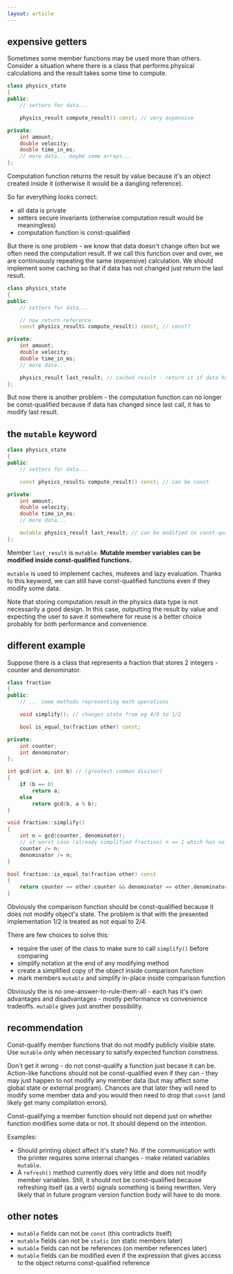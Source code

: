 ```yaml
---
layout: article
---
```


## expensive getters

Sometimes some member functions may be used more than others. Consider a situation where there is a class that performs physical calculations and the result takes some time to compute.

```c++
class physics_state
{
public:
    // setters for data...

    physics_result compute_result() const; // very expensive

private:
    int amount;
    double velocity;
    double time_in_ms;
    // more data... maybe some arrays...
};
```

Computation function returns the result by value because it's an object created inside it (otherwise it would be a dangling reference).

So far everything looks correct:
- all data is private
- setters secure invariants (otherwise computation result would be meaningless)
- computation function is const-qualified

But there is one problem - we know that data doesn't change often but we often need the computation result. If we call this function over and over, we are continuously repeating the same (expensive) calculation. We should implement some caching so that if data has not changed just return the last result.

```c++
class physics_state
{
public:
    // setters for data...

    // now return reference
    const physics_result& compute_result() const; // const?

private:
    int amount;
    double velocity;
    double time_in_ms;
    // more data...

    physics_result last_result; // cached result - return it if data has not changed
};
```

But now there is another problem - the computation function can no longer be const-qualified because if data has changed since last call, it has to modify last result.

## the `mutable` keyword

```c++
class physics_state
{
public:
    // setters for data...

    const physics_result& compute_result() const; // can be const

private:
    int amount;
    double velocity;
    double time_in_ms;
    // more data...

    mutable physics_result last_result; // can be modified in const-qualified functions
};
```

Member `last_result` is `mutable`. **Mutable member variables can be modified inside const-qualified functions.**

`mutable` is used to implement caches, mutexes and lazy evaluation. Thanks to this keyword, we can still have const-qualified functions even if they modify some data.

Note that storing computation result in the physics data type is not necessarily a good design. In this case, outputting the result by value and expecting the user to save it somewhere for reuse is a better choice probably for both performance and convenience.

## different example

Suppose there is a class that represents a fraction that stores 2 integers - counter and denominator.

```c++
class fraction
{
public:
    // ... some methods representing math operations

    void simplify(); // changes state from eg 4/8 to 1/2

    bool is_equal_to(fraction other) const;

private:
    int counter;
    int denominator;
};

int gcd(int a, int b) // (greatest common divisor)
{
    if (b == 0)
        return a;
    else
        return gcd(b, a % b);
}

void fraction::simplify()
{
    int n = gcd(counter, denominator);
    // at worst case (already simplified fraction) n == 1 which has no effect
    counter /= n;
    denominator /= n;
}

bool fraction::is_equal_to(fraction other) const
{
    return counter == other.counter && denominator == other.denominator;
}
```

Obviously the comparison function should be const-qualified because it does not modify object's state. The problem is that with the presented implementation $1/2$ is treated as not equal to $2/4$.

There are few choices to solve this:

- require the user of the class to make sure to call `simplify()` before comparing
- simplify notation at the end of any modifying method
- create a simplified copy of the object inside comparison function
- mark members `mutable` and simplify in-place inside comparison function

Obviously the is no one-answer-to-rule-them-all - each has it's own advantages and disadvantages - mostly performance vs convenience tradeoffs. `mutable` gives just another possibility.

## recommendation

<div class="note pro-tip" markdown="block">

Const-qualify member functions that do not modify publicly visible state. Use `mutable` only when necessary to satisfy expected function constness.
</div>

Don't get it wrong - do not const-qualify a function just becase it can be. Action-like functions should not be const-qualified even if they can - they may just happen to not modify any member data (but may affect some global state or external program). Chances are that later they will need to modify some member data and you would then need to drop that `const` (and likely get many compilation errors).

Const-qualifying a member function should not depend just on whether function modifies some data or not. It should depend on the intention.

Examples:

- Should printing object affect it's state? No. If the communication with the printer requires some internal changes - make related variables `mutable`.
- A `refresh()` method currently does very little and does not modify member variables. Still, it should not be const-qualified because refreshing itself (as a verb) signals something is being rewritten. Very likely that in future program version function body will have to do more.

## other notes

- `mutable` fields can not be `const` (this contradicts itself)
- `mutable` fields can not be `static` (on static members later)
- `mutable` fields can not be references (on member references later)
- `mutable` fields can be modified even if the expression that gives access to the object returns const-qualified reference
